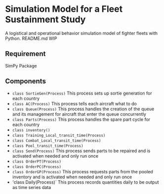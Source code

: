 # Simulation Model for a Fleet Sustainment Study
A logistical and operational behavior simulation model of fighter fleets with Python.
README.md WIP

## Requirement
SimPy Package

## Components
* `class SortieGen(Process)` This process sets up sortie generation for each country
* `class AC(Process)` This process tells each aircraft what to do
* `class Queue(Process)` This process handles the creation of the queue and its management for aircraft that enter the queue concurrently
* `class Parts(Process)` This process handles the spare part cycle for each country
* `class inventory()`
* `class Training_Local_transit_time(Process)`
* `class Combat_Local_transit_time(Process)`
* `class Pool_transit_time(Process)`
* `class Send(Process)` This process sends parts to be repaired and is activated when needed and only run once
* `class OrderPT(Process)`
* `class OrderPC(Process)`
* `class OrderGP(Process)` This process requests parts from the pooled inventory and is activated when needed and only run once
* 'class Daily(Process)` This process records quantities daily to be output as time series data

